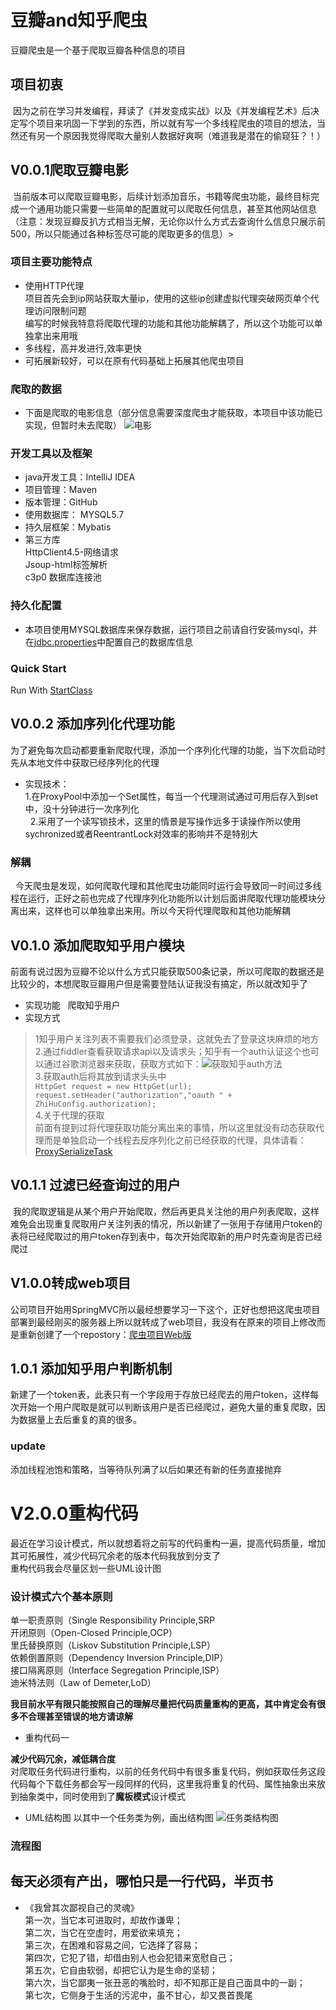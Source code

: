 # 豆瓣and知乎爬虫

豆瓣爬虫是一个基于爬取豆瓣各种信息的项目


## 项目初衷
  因为之前在学习并发编程，拜读了《并发变成实战》以及《并发编程艺术》后决定写个项目来巩固一下学到的东西，所以就有写一个多线程爬虫的项目的想法，当然还有另一个原因我觉得爬取大量别人数据好爽啊（难道我是潜在的偷窥狂？！）
## V0.0.1爬取豆瓣电影
  当前版本可以爬取豆瓣电影，后续计划添加音乐，书籍等爬虫功能，最终目标完成一个通用功能只需要一些简单的配置就可以爬取任何信息，甚至其他网站信息（注意：发现豆瓣反扒方式相当无解，无论你以什么方式去查询什么信息只展示前500，所以只能通过各种标签尽可能的爬取更多的信息）>
### 项目主要功能特点
 * 使用HTTP代理
     <br>项目首先会到ip网站获取大量ip，使用的这些ip创建虚拟代理突破网页单个代理访问限制问题
     <br>编写的时候我特意将爬取代理的功能和其他功能解耦了，所以这个功能可以单独拿出来用哦
 * 多线程，高并发进行,效率更快
 * 可拓展新较好，可以在原有代码基础上拓展其他爬虫项目
     
### 爬取的数据
 * 下面是爬取的电影信息（部分信息需要深度爬虫才能获取，本项目中该功能已实现，但暂时未去爬取）
![电影](https://github.com/shanyao19940801/douban-spider/blob/master/douban-spider/src/main/resources/img/movedata.PNG "豆瓣电影数据示例")
### 开发工具以及框架
 * java开发工具：IntelliJ IDEA
 * 项目管理：Maven
 * 版本管理：GitHub
 * 使用数据库： MYSQL5.7
 * 持久层框架：Mybatis
 * 第三方库
    <br>HttpClient4.5-网络请求
    <br>Jsoup-html标签解析
    <br>c3p0 数据库连接池
### 持久化配置
 * 本项目使用MYSQL数据库来保存数据，运行项目之前请自行安装mysql，并在[jdbc.properties](https://github.com/shanyao19940801/douban-spider/blob/master/douban-spider/src/main/resources/jdbc.properties)中配置自己的数据库信息
 
### Quick Start
Run With [StartClass](https://github.com/shanyao19940801/douban-spider/blob/master/douban-spider/src/main/java/com.yao/douban/StartClass.java)

## V0.0.2 添加序列化代理功能
 为了避免每次启动都要重新爬取代理，添加一个序列化代理的功能，当下次启动时先从本地文件中获取已经序列化的代理
 * 实现技术：
   <br>1.在ProxyPool中添加一个Set属性，每当一个代理测试通过可用后存入到set中，没十分钟进行一次序列化<br>
   2.采用了一个读写锁技术，这里的情景是写操作远多于读操作所以使用sychronized或者ReentrantLock对效率的影响并不是特别大 <br>
### 解耦
   今天爬虫是发现，如何爬取代理和其他爬虫功能同时运行会导致同一时间过多线程在运行，正好之前也完成了代理序列化功能所以计划后面讲爬取代理功能模块分离出来，这样也可以单独拿出来用。所以今天将代理爬取和其他功能解耦
## V0.1.0 添加爬取知乎用户模块
 前面有说过因为豆瓣不论以什么方式只能获取500条记录，所以可爬取的数据还是比较少的，本想爬取豆瓣用户但是需要登陆认证我没有搞定，所以就改知乎了
 
 * 实现功能
   爬取知乎用户
 * 实现方式
  <br>
>1知乎用户关注列表不需要我们必须登录，这就免去了登录这块麻烦的地方<br>
>2.通过fiddler查看获取请求api以及请求头；知乎有一个auth认证这个也可以通过谷歌浏览器来获取，获取方式如下：![获取知乎auth方法](https://github.com/shanyao19940801/douban-spider/blob/master/douban-spider/src/main/resources/img/getauth.PNG "获取知乎auth")<br>
>3.获取auth后将其放到请求头头中
   <br>`HttpGet request = new HttpGet(url);`
   <br>`request.setHeader("authorization","oauth " + ZhiHuConfig.authorization);`<br>
>4.关于代理的获取
     <br>前面有提到过将代理获取功能分离出来的事情，所以这里就没有动态获取代理而是单独启动一个线程去反序列化之前已经获取的代理，具体请看：
     [ProxySerializeTask](https://github.com/shanyao19940801/douban-spider/blob/master/douban-spider/src/main/java/com/yao/spider/core/task/ProxySerializeTask.java)
## V0.1.1 过滤已经查询过的用户
  我的爬取逻辑是从某个用户开始爬取，然后再更具关注他的用户列表爬取，这样难免会出现重复爬取用户关注列表的情况，所以新建了一张用于存储用户token的表将已经爬取过的用户token存到表中，每次开始爬取新的用户时先查询是否已经爬过
## V1.0.0转成web项目
 公司项目开始用SpringMVC所以最经想要学习一下这个，正好也想把这爬虫项目部署到最经刚买的服务器上所以就转成了web项目，我没有在原来的项目上修改而是重新创建了一个repostory：[爬虫项目Web版](https://github.com/shanyao19940801/Spider-WebApp)
## 1.0.1 添加知乎用户判断机制
 新建了一个token表，此表只有一个字段用于存放已经爬去的用户token，这样每次开始一个用户爬取是就可以判断该用户是否已经爬过，避免大量的重复爬取，因为数据量上去后重复的真的很多。
### update
添加线程池饱和策略，当等待队列满了以后如果还有新的任务直接抛弃


# V2.0.0重构代码
最近在学习设计模式，所以就想着将之前写的代码重构一遍，提高代码质量，增加其可拓展性，减少代码冗余老的版本代码我放到分支了
<br>
重构代码我会尽量区划一些UML设计图<br>

### 设计模式**六个基本原则**
单一职责原则（Single Responsibility Principle,SRP<br>
开闭原则（Open-Closed Principle,OCP）<br>
里氏替换原则（Liskov Substitution Principle,LSP）<br>
依赖倒置原则（Dependency Inversion Principle,DIP）<br>
接口隔离原则（Interface Segregation Principle,ISP）<br>
迪米特法则（Law of Demeter,LoD）

**我目前水平有限只能按照自己的理解尽量把代码质量重构的更高，其中肯定会有很多不合理甚至错误的地方请谅解**

* 重构代码一

**减少代码冗余，减低耦合度**<br>
对爬取任务代码进行重构，以前的任务代码中有很多重复代码，例如获取任务这段代码每个下载任务都会写一段同样的代码，这里我将重复的代码、属性抽象出来放到抽象类中，同时使用到了**魔板模式**设计模式

* UML结构图
以其中一个任务类为例，画出结构图
![任务类结构图](https://github.com/shanyao19940801/douban-spider/blob/master/douban-spider/image/spider01.PNG) 

### 流程图

## 每天必须有产出，哪怕只是一行代码，半页书
* 《我曾其次鄙视自己的灵魂》<br>
第一次，当它本可进取时，却故作谦卑；<br>
第二次，当它在空虚时，用爱欲来填充；<br>
第三次，在困难和容易之间，它选择了容易；<br>
第四次，它犯了错，却借由别人也会犯错来宽慰自己；<br>
第五次，它自由软弱，却把它认为是生命的坚韧；<br>
第六次，当它鄙夷一张丑恶的嘴脸时，却不知那正是自己面具中的一副；<br>
第七次，它侧身于生活的污泥中，虽不甘心，却又畏首畏尾<br>

